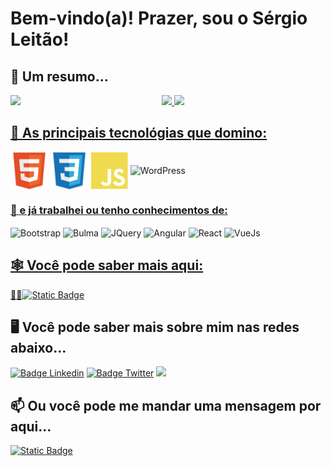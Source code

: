 # Bem-vindo(a)! Prazer, sou o Sérgio Leitão!

## 📔 Um resumo...
<div style="width: 100%; display: flex; align-items: center; justify-content: space-between; gap: 32px">
  <div>
    <img style="width: 520px" src="https://sergioleitao.com.br/assets/images/perfil/foto_perfil_inicio.png">
  </div>
  <div>
    <a href="https://github.com/seralterego">
    <img height="180em" src="https://github-readme-stats.vercel.app/api?username=seralterego&show_icons=true&theme=tokyonight&include_all_commits=true&count_private=true"/>
    <img height="180em" src="https://github-readme-stats.vercel.app/api/top-langs/?username=seralterego&layout=compact&langs_count=10&theme=tokyonight"/>
  </div>
</div>

## 🤹 As principais tecnológias que domino:

<div style="display: inline-block">
  <img align="center" alt="HTML" height="60" width="60" src="https://raw.githubusercontent.com/devicons/devicon/master/icons/html5/html5-original.svg">
  <img align="center" alt="CSS" height="60" width="60" src="https://raw.githubusercontent.com/devicons/devicon/master/icons/css3/css3-original.svg">
  <img align="center" alt="Javascript" height="60" width="60" src="https://raw.githubusercontent.com/devicons/devicon/master/icons/javascript/javascript-plain.svg">
  <img align="center" alt="WordPress" height="60" width="60" src="https://cdn.jsdelivr.net/gh/devicons/devicon/icons/wordpress/wordpress-plain.svg" />
</div>

### 🧺 e já trabalhei ou tenho conhecimentos de:

<div style="display: inline-block">
  <img align="center" alt="Bootstrap" height="40" width="40" src="https://cdn.jsdelivr.net/gh/devicons/devicon/icons/bootstrap/bootstrap-original.svg" />
  <img align="center" alt="Bulma" height="40" width="40" src="https://cdn.jsdelivr.net/gh/devicons/devicon/icons/bulma/bulma-plain.svg" />
  <img align="center" alt="JQuery" height="40" width="40" src="https://cdn.jsdelivr.net/gh/devicons/devicon/icons/jquery/jquery-plain-wordmark.svg">
  <img align="center" alt="Angular" height="50" width="50" src="https://cdn.jsdelivr.net/gh/devicons/devicon/icons/angularjs/angularjs-original.svg" />
  <img align="center" alt="React" height="40" width="40" src="https://cdn.jsdelivr.net/gh/devicons/devicon/icons/react/react-original.svg" />
  <img align="center" alt="VueJs" height="40" width="40" src="https://cdn.jsdelivr.net/gh/devicons/devicon/icons/vuejs/vuejs-original.svg" />
</div>

## 🕸 Você pode saber mais aqui:
<div style="display: inline-flex">
  👨‍💻 <a href = "mailto:sergiomiranda86@gmail.com"><img alt="Static Badge" src="https://img.shields.io/badge/sergioleitao.com.br-white?style=for-the-badge& labelColor=%23F2F2F2&color=%23056CF2" target="_blank"></a>
</div>


## 🖥 Você pode saber mais sobre mim nas redes abaixo...
<div style="display: inline-block">
  <a href="https://www.linkedin.com/in/sergiomirandaleitao/" target="_blank"><img alt="Badge Linkedin" src="https://img.shields.io/badge/-LinkedIn-%230077B5?style=for-the-badge&logo=linkedin&logoColor=white" target="_blank"></a>
  <a href="https://twitter.com/seralterego" target="_blank"><img alt="Badge Twitter" src="https://img.shields.io/badge/-Twitter-%231DA1F2?style=for-the-badge&logo=twitter&logoColor=white" target="_blank"></a>
  <a href="https://www.instagram.com/seralterego/" target="_blank"><img src="https://img.shields.io/badge/-Instagram-%23C13584?style=for-the-badge&logo=instagram&logoColor=white" target="_blank"></a>
</div>

<br>

## 📫 Ou você pode me mandar uma mensagem por aqui...

<div>
  <a href = "mailto:sergiomiranda86@gmail.com"><img alt="Static Badge" src="https://img.shields.io/badge/contato-%40sergioleitao.com.br-white?style=for-the-badge&logo=gmail&logoColor=%23056CF2&labelColor=%23F2F2F2&color=%23056CF2" target="_blank"></a>
</div>
